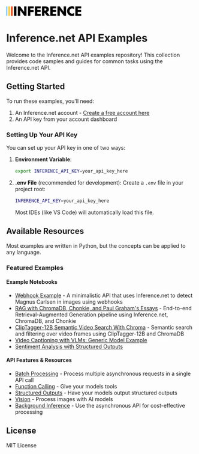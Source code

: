 <img src="logo.png" alt="Inference.net Logo" width="200">

# Inference.net API Examples

Welcome to the Inference.net API examples repository! This collection provides code samples and guides for common tasks using the Inference.net API.

## Getting Started

To run these examples, you'll need:

1. An Inference.net account - [Create a free account here](https://inference.net/signin)
2. An API key from your account dashboard

### Setting Up Your API Key

You can set up your API key in one of two ways:

1. **Environment Variable**:
   ```bash
   export INFERENCE_API_KEY=your_api_key_here
   ```

2. **.env File** (recommended for development):
   Create a `.env` file in your project root:
   ```bash
   INFERENCE_API_KEY=your_api_key_here
   ```
   Most IDEs (like VS Code) will automatically load this file.

## Available Resources

Most examples are written in Python, but the concepts can be applied to any language.

### Featured Examples

#### Example Notebooks

- [Webhook Example](examples/webhook-classification/README.md) - A minimalistic API that uses Inference.net to detect Magnus Carlsen in images using webhooks
- [RAG with ChromaDB, Chonkie, and Paul Graham's Essays](examples/RAG-chroma/RAG-chroma.ipynb) - End-to-end Retrieval-Augmented Generation pipeline using Inference.net, ChromaDB, and Chonkie
- [ClipTagger-12B Semantic Video Search With Chroma](examples/cliptagger-video-search/cliptagger-video-search.ipynb) - Semantic search and filtering over video frames using ClipTagger-12B and ChromaDB
- [Video Captioning with VLMs: Generic Model Example](examples/video-captioning/video-captioning.ipynb) <a name="video-captioning.ipynb"></a>
- [Sentiment Analysis with Structured Outputs](examples/sentiment-analysis/sentiment-analysis.ipynb) <a name="sentiment-analysis.ipynb"></a>


#### API Features & Resources

- [Batch Processing](https://docs.inference.net/features/batch-api) - Process multiple asynchronous requests in a single API call
- [Function Calling](https://docs.inference.net/features/function-calling) - Give your models tools
- [Structured Outputs](https://docs.inference.net/features/structured-outputs) - Have your models output structured outputs
- [Vision](https://docs.inference.net/features/vision) - Process images with AI models
- [Background Inference](https://docs.inference.net/features/asynchronous-inference/overview) - Use the asynchronous API for cost-effective processing

## License

MIT License